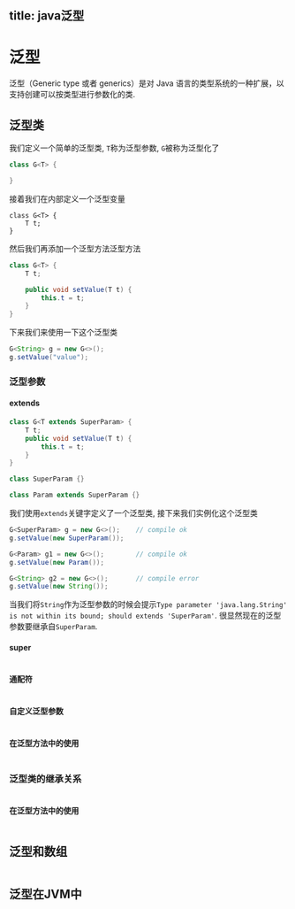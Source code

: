 title: java泛型
---

# 泛型
泛型（Generic type 或者 generics）是对 Java 语言的类型系统的一种扩展，以支持创建可以按类型进行参数化的类.

## 泛型类
我们定义一个简单的泛型类, `T`称为泛型参数, `G`被称为泛型化了
```java
class G<T> {

}
```
接着我们在内部定义一个泛型变量
```
class G<T> {
	T t;
}
```
然后我们再添加一个泛型方法泛型方法
```java
class G<T> {
	T t;

	public void setValue(T t) {
		this.t = t;
	}
}
```
下来我们来使用一下这个泛型类
```java
G<String> g = new G<>();
g.setValue("value");
```

### 泛型参数

#### extends
```java
class G<T extends SuperParam> {
	T t;
	public void setValue(T t) {
		this.t = t;
	}
}

class SuperParam {}

class Param extends SuperParam {}
```
我们使用`extends`关键字定义了一个泛型类, 接下来我们实例化这个泛型类
```java
G<SuperParam> g = new G<>();	// compile ok
g.setValue(new SuperParam());

G<Param> g1 = new G<>();		// compile ok
g.setValue(new Param());

G<String> g2 = new G<>();		// compile error
g.setValue(new String());
```
当我们将`String`作为泛型参数的时候会提示`Type parameter 'java.lang.String' is not within its bound; should extends 'SuperParam'`. 很显然现在的泛型参数要继承自`SuperParam`.

#### super
```java

```

#### 通配符
```java

```

#### 自定义泛型参数
```java

```

#### 在泛型方法中的使用
```java

```

### 泛型类的继承关系
```java

```

#### 在泛型方法中的使用
```java

```

## 泛型和数组
```java

```


## 泛型在JVM中